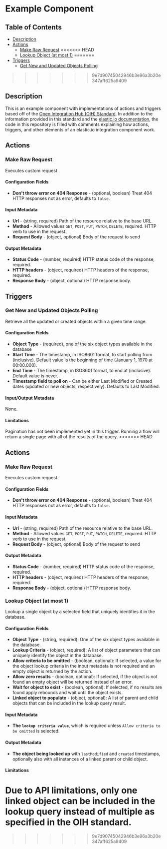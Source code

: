 # Example Component

## Table of Contents

* [Description](#description)
* [Actions](#actions)
   * [Make Raw Request](#make-raw-request)
<<<<<<< HEAD
   * [Lookup Object (at most 1)](#lookup-object-at-most-1)
=======
* [Triggers](#triggers)
   * [Get New and Updated Objects Polling](#get-new-and-updated-objects-polling)
>>>>>>> 9e7d90745042946b3e96a3b20e347aff625a9409

## Description

This is an example component with implementations of actions and triggers based off of the [Open Integration Hub (OIH) Standard](https://github.com/elasticio/Connectors/blob/master/Adapters/AdapterBehaviorStandardization/StandardizedActionsAndTriggers.md). In addition to the information provided in this standard and the [elastic.io documentation](https://docs.elastic.io/), the code in this repository is filled with comments explaining how actions, triggers, and other elements of an elastic.io integration component work.

## Actions

### Make Raw Request
Executes custom request
#### Configuration Fields

* **Don't throw error on 404 Response** - (optional, boolean) Treat 404 HTTP responses not as error, defaults to `false`.

#### Input Metadata

* **Url** - (string, required) Path of the resource relative to the base URL.
* **Method** - Allowed values `GET`, `POST`, `PUT`, `PATCH`, `DELETE`, required. HTTP verb to use in the request.
* **Request Body** - (object, optional) Body of the request to send

#### Output Metadata

* **Status Code** - (number, required) HTTP status code of the response, required.
* **HTTP headers** - (object, required) HTTP headers of the response, required.
* **Response Body** - (object, optional) HTTP response body.

## Triggers

### Get New and Updated Objects Polling

Retrieve all the updated or created objects within a given time range.

#### Configuration Fields

* **Object Type** - (required), one of the six object types available in the database 
* **Start Time** - The timestamp, in ISO8601 format, to start polling from (inclusive). Default value is the beginning of time (January 1, 1970 at 00:00.000). 
* **End Time** - The timestamp, in ISO8601 format, to end at (inclusive). Default value is never. 
* **Timestamp field to poll on** - Can be either Last Modified or Created dates (updated or new objects, respectively). Defaults to Last Modified.

#### Input/Output Metadata

None.

#### Limitations

Pagination has not been implemented yet in this trigger. Running a flow will return a single page with all of the results of the query.
<<<<<<< HEAD

## Actions

### Make Raw Request
Executes custom request
#### Configuration Fields

* **Don't throw error on 404 Response** - (optional, boolean) Treat 404 HTTP responses not as error, defaults to `false`.

#### Input Metadata

* **Url** - (string, required) Path of the resource relative to the base URL.
* **Method** - Allowed values `GET`, `POST`, `PUT`, `PATCH`, `DELETE`, required. HTTP verb to use in the request.
* **Request Body** - (object, optional) Body of the request to send

#### Output Metadata

* **Status Code** - (number, required) HTTP status code of the response, required.
* **HTTP headers** - (object, required) HTTP headers of the response, required.
* **Response Body** - (object, optional) HTTP response body.

### Lookup Object (at most 1)

Lookup a single object by a selected field that uniquely identifies it in the database.

#### Configuration Fields

* **Object Type** - (string, required): One of the six object types available in the database.
* **Lookup Criteria** - (object, required): A list of object parameters that can uniquely identify the object in the database.
* **Allow criteria to be omitted** - (boolean, optional): If selected, a value for the object lookup criteria in the input metadata is not required and an empty object is returned by the action.
* **Allow zero results** - (boolean, optional): If selected, if the object is not found an empty object will be returned instead of an error.
* **Wait for object to exist** - (boolean, optional): If selected, if no results are found apply rebounds and wait until the object exists.
* **Linked object to populate** - (object, optional): A list of parent and child objects that can be included in the lookup query result.

#### Input Metadata

* **The `lookup criteria value`**, which is required unless `Allow criteria to be omitted` is selected.

#### Output Metadata

* **The object being looked up** with `lastModified` and `created` timestamps, optionally also with all instances of a linked parent or child object.

#### Limitations

Due to API limitations, only one linked object can be included in the lookup query instead of multiple as specified in the OIH standard.
=======
>>>>>>> 9e7d90745042946b3e96a3b20e347aff625a9409

